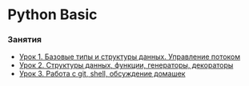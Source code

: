# Python Basic


### Занятия

- [Урок 1. Базовые типы и структуры данных. Управление потоком](lessons/lesson.01/)
- [Урок 2. Структуры данных, функции, генераторы, декораторы](lessons/lesson.02/)
- [Урок 3. Работа с git, shell, обсуждение домашек](lessons/lesson.03/)
